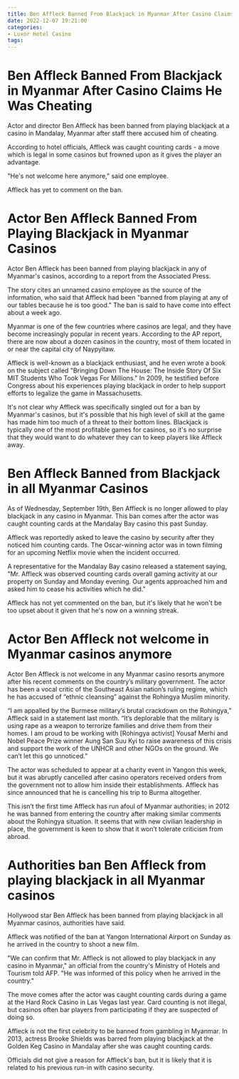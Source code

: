 ```yaml
---
title: Ben Affleck Banned From Blackjack in Myanmar After Casino Claims He Was Cheating
date: 2022-12-07 19:21:00
categories:
- Luxor Hotel Casino
tags:
---
```



#  Ben Affleck Banned From Blackjack in Myanmar After Casino Claims He Was Cheating

Actor and director Ben Affleck has been banned from playing blackjack at a casino in Mandalay, Myanmar after staff there accused him of cheating.

According to hotel officials, Affleck was caught counting cards - a move which is legal in some casinos but frowned upon as it gives the player an advantage.

"He's not welcome here anymore," said one employee.

Affleck has yet to comment on the ban.

#  Actor Ben Affleck Banned From Playing Blackjack in Myanmar Casinos

Actor Ben Affleck has been banned from playing blackjack in any of Myanmar's casinos, according to a report from the Associated Press.

The story cites an unnamed casino employee as the source of the information, who said that Affleck had been "banned from playing at any of our tables because he is too good." The ban is said to have come into effect about a week ago.

Myanmar is one of the few countries where casinos are legal, and they have become increasingly popular in recent years. According to the AP report, there are now about a dozen casinos in the country, most of them located in or near the capital city of Naypyitaw.

Affleck is well-known as a blackjack enthusiast, and he even wrote a book on the subject called "Bringing Down The House: The Inside Story Of Six MIT Students Who Took Vegas For Millions." In 2009, he testified before Congress about his experiences playing blackjack in order to help support efforts to legalize the game in Massachusetts.

It's not clear why Affleck was specifically singled out for a ban by Myanmar's casinos, but it's possible that his high level of skill at the game has made him too much of a threat to their bottom lines. Blackjack is typically one of the most profitable games for casinos, so it's no surprise that they would want to do whatever they can to keep players like Affleck away.

#  Ben Affleck Banned from Blackjack in all Myanmar Casinos

As of Wednesday, September 19th, Ben Affleck is no longer allowed to play blackjack in any casino in Myanmar. This ban comes after the actor was caught counting cards at the Mandalay Bay casino this past Sunday.

Affleck was reportedly asked to leave the casino by security after they noticed him counting cards. The Oscar-winning actor was in town filming for an upcoming Netflix movie when the incident occurred.

A representative for the Mandalay Bay casino released a statement saying, "Mr. Affleck was observed counting cards overall gaming activity at our property on Sunday and Monday evening. Our agents approached him and asked him to cease his activities which he did."

Affleck has not yet commented on the ban, but it's likely that he won't be too upset about it given that he's now on a winning streak.

#  Actor Ben Affleck not welcome in Myanmar casinos anymore

Actor Ben Affleck is not welcome in any Myanmar casino resorts anymore after his recent comments on the country’s military government. The actor has been a vocal critic of the Southeast Asian nation’s ruling regime, which he has accused of “ethnic cleansing” against the Rohingya Muslim minority.

“I am appalled by the Burmese military’s brutal crackdown on the Rohingya,” Affleck said in a statement last month. “It’s deplorable that the military is using rape as a weapon to terrorize families and drive them from their homes. I am proud to be working with [Rohingya activist] Yousaf Merhi and Nobel Peace Prize winner Aung San Suu Kyi to raise awareness of this crisis and support the work of the UNHCR and other NGOs on the ground. We can’t let this go unnoticed.”

The actor was scheduled to appear at a charity event in Yangon this week, but it was abruptly cancelled after casino operators received orders from the government not to allow him inside their establishments. Affleck has since announced that he is cancelling his trip to Burma altogether.

This isn’t the first time Affleck has run afoul of Myanmar authorities; in 2012 he was banned from entering the country after making similar comments about the Rohingya situation. It seems that with new civilian leadership in place, the government is keen to show that it won’t tolerate criticism from abroad.

#  Authorities ban Ben Affleck from playing blackjack in all Myanmar casinos

Hollywood star Ben Affleck has been banned from playing blackjack in all Myanmar casinos, authorities have said.

Affleck was notified of the ban at Yangon International Airport on Sunday as he arrived in the country to shoot a new film.

"We can confirm that Mr. Affleck is not allowed to play blackjack in any casino in Myanmar," an official from the country's Ministry of Hotels and Tourism told AFP. "He was informed of this policy when he arrived in the country."

The move comes after the actor was caught counting cards during a game at the Hard Rock Casino in Las Vegas last year. Card counting is not illegal, but casinos often bar players from participating if they are suspected of doing so.

Affleck is not the first celebrity to be banned from gambling in Myanmar. In 2013, actress Brooke Shields was barred from playing blackjack at the Golden Keg Casino in Mandalay after she was caught counting cards.

Officials did not give a reason for Affleck's ban, but it is likely that it is related to his previous run-in with casino security.